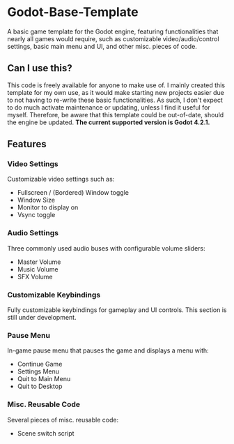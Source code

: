 # Godot-Base-Template
A basic game template for the Godot engine, featuring functionalities that nearly all games would require, such as customizable video/audio/control settings, basic main menu and UI, and other misc. pieces of code.

## Can I use this?
This code is freely available for anyone to make use of. I mainly created this template for my own use, as it would make starting new projects easier due to not having to re-write these basic functionalities. As such, I don't expect to do much activate maintenance or updating, unless I find it useful for myself. Therefore, be aware that this template could be out-of-date, should the engine be updated. **The current supported version is Godot 4.2.1.**

## Features

### Video Settings
Customizable video settings such as:

- Fullscreen / (Bordered) Window toggle
- Window Size
- Monitor to display on
- Vsync toggle

### Audio Settings
Three commonly used audio buses with configurable volume sliders:

- Master Volume
- Music Volume
- SFX Volume

### Customizable Keybindings
Fully customizable keybindings for gameplay and UI controls. This section is still under development.

### Pause Menu
In-game pause menu that pauses the game and displays a menu with:

- Continue Game
- Settings Menu
- Quit to Main Menu
- Quit to Desktop

### Misc. Reusable Code
Several pieces of misc. reusable code:

- Scene switch script
